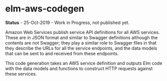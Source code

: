 # elm-aws-codegen

**Status** - 25-Oct-2019 - Work in Progress, not published yet.

Amazon Web Services publish service API definitions for all AWS services. These are in JSON format
and similar to Swagger definitions although the contents are not Swagger; they play a similar role to Swagger files in that they describe the
URLs for all the service endpoints, and the data models that can be sent to and received from
these endpoints.

This code generation takes an AWS service definition and outputs Elm code with the data models
and functions to construct HTTP requests against these services.
